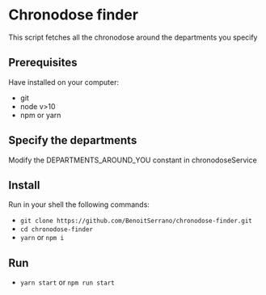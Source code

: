 # Chronodose finder

This script fetches all the chronodose around the departments you specify

## Prerequisites

Have installed on your computer:

- git
- node v>10
- npm or yarn

## Specify the departments

Modify the DEPARTMENTS_AROUND_YOU constant in chronodoseService

## Install

Run in your shell the following commands:

- `git clone https://github.com/BenoitSerrano/chronodose-finder.git`
- `cd chronodose-finder`
- `yarn` or `npm i`

## Run

- `yarn start` or `npm run start`
